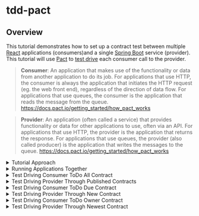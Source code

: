 # tdd-pact
## Overview
This tutorial demonstrates how to set up a contract test between multiple [React](https://reactjs.org/) applications (consumers)and a single [Spring Boot](https://spring.io/projects/spring-boot) service (provider).  This tutorial will use [Pact](https://pact.io/) to [test drive](https://en.wikipedia.org/wiki/Test-driven_development) each consumer call to the provider.

> **Consumer**: An application that makes use of the functionality or data from another application to do its job. For applications that use HTTP, the consumer is always the application that initiates the HTTP request (eg. the web front end), regardless of the direction of data flow. For applications that use queues, the consumer is the application that reads the message from the queue. https://docs.pact.io/getting_started/how_pact_works

> **Provider**: An application (often called a service) that provides functionality or data for other applications to use, often via an API. For applications that use HTTP, the provider is the application that returns the response. For applications that use queues, the provider (also called producer) is the application that writes the messages to the queue. https://docs.pact.io/getting_started/how_pact_works

<details>
  <summary>Tutorial Approach</summary>
  
## Tutorial Approach
This project has 4 consumers:
- consumer-todo-all
- consumer-todo-due
- consumer-todo-owner
- consumer-todo-top

Each consumer is a separate React app that calls the same provider [endpoint](https://swagger.io/docs/specification/paths-and-operations).

http://localhost:3000/todo  

```
[
{
  "id": 1,
  "description": "Take out the garbage",
  "dueDate": "2022-02-23T13:10:21.125+00:00",
  "priority": 5,
  "status": "TODO",
  "owner": "bsmith",
  "created": "2022-02-18T13:10:21.125+00:00",
  "lastModified": "2022-02-18T13:10:21.125+00:00"
},
{
  "id": 2,
  "description": "Wash the dishes",
  "dueDate": "2022-02-28T13:10:21.125+00:00",
  ...
}
]
```

However, however each consumer uses the response in different ways.  The consumer-todo-all app simply lists all of the todo descriptions in a list.  While consumer-todo-all only cares about the description field, the consumer-todo-due app also uses the dueDate field and sorts the list of todo's by due date.  Each of the 4 consumer apps use the provider's response slightly differently.  These different consumer expectations are called contracts or pacts.  As a provider gains more consumers it's important for the provider to understand how each consumer is using thier service.  [Contract tests](https://docs.pact.io/) solve this problem.  

> **Contract tests** assert that inter-application messages conform to a shared understanding that is documented in a contract. https://docs.pact.io/

In this tutorial we will test drive each consumer interaction with the provider.  Tests will start in each consumer and the resulting contract will drive the creation of the provider's endpoint.  This is called [consumer driven contract testing](https://docs.pact.io/#consumer-driven-contracts).

</details>

<details>
  <summary>Running Applications Together</summary>
  
## Running Applications Together
### Prerequisites
- [Node](https://nodejs.org/) 14 or higher
- [Java](https://aws.amazon.com/corretto) 8 or higher

### Steps
1. Open a separate terminal window for each application.
1. Within each terminal window `cd` into the application that that window will run (example: `cd {your-path-to-this-project}/tdd-pact/consumer-todo-all`)
1. Start the application *(see each application's `README.md` for more information)*
    1. For the consumer applications run `npm start` within each terminal window.
    1. For the provider-todo application run `./mvnw spring-boot:run`. Open http://localhost:3000/todo

</details>

<details>
  <summary>Test Driving Consumer ToDo All Contract</summary>
  The first step in test driving the contract between the consumer and the provider is to write a unit test.

  ### Set Up

  - `cd` into the `consumer-todo-all` directory
  - Sign up for a free [Pactflow Account](https://pactflow.io/try-for-free/)
  - Copy your [Pactflow Copy Environment Variables](https://docs.pactflow.io/#configuring-your-api-token)
  - Add these these Environment Variables to your machine
  - run `npm i @pact-foundation/pact`
  - In your `package.json` file add the following script

  ```
  "scripts": {
    ... ,
    "pact:publish": "pact-broker publish ./pacts --consumer-app-version=1.0.0 --broker-base-url=$PACT_BROKER_BASE_URL --broker-token=$PACT_BROKER_TOKEN"
  },
  ```

  ### Write a failing test
- add a new test under `src/test` with the name `ToDoIntegration.test.js` and the following contents

```js
import { Pact } from '@pact-foundation/pact';
import { Matchers } from '@pact-foundation/pact';
import { like } from '@pact-foundation/pact/src/dsl/matchers';
import { findAll } from '../ToDoRepository';
const { eachLike } = Matchers;


const provider = new Pact({
consumer: 'ToDoWebAll',
provider: 'ToDoAPI',
});

describe('ToDo Service', () => {
  describe('When a request to list all todos is made', () => {
    beforeAll(() =>
      provider.setup().then(() => {
        provider.addInteraction({
          uponReceiving: 'a request to list all todos',
          withRequest: {
            method: 'GET',
            path: '/todos',
          },
          willRespondWith: {
              body: eachLike({
                id: like(1),
                description: like('description 1'),
              }),
              status: 200,
              headers: {
                'Content-Type': 'application/json',
              },
            },
          })
        }))

    test('should return the correct data', async () => {
      const response = await findAll(provider.mockService.baseUrl);
      expect(response[0].id).toBe(1);
      expect(response[0].description).toBe('description 1');
    });

    afterEach(() => provider.verify());
    afterAll(() => provider.finalize());
  });
});
```
- `provider = new Pact({...` creates a mock API server that listens for calls from `ToDoRepository.findAll()`.  This is powerful because now the consumer can call a provider before the real endpoint even exists. 
- `provider.addInteraction({...` sets up canned API endpoint responses
- `provider.verify()` validates that the interactions you set up were actually called
- `provider.finalize()` writes the pact file to the `pacts` directory at the root of `consumer-todo-all` and shuts down the mock server.

### Run Integration Test
- run `npm test`
- This will produce a contract in the `pacts` directory

### Publish Contract to Pactflow
- run `npm run pact:publish`
- Log into your Pactflow server `https://[your username].pactflow.io/` and you should seed your new contract `ToDoWebAll ∞ ToDoAPI` listed under the `Integration` heading

[Code for this section](https://github.com/pairing4good/tdd-pact/commit/c78813d426a0f1f7d7035cadb5fa2dee616ad8cb)

</details>

<details>
  <summary>Test Driving Provider Through Published Contracts</summary>
  The next step is to drive the Provider API based on the published contracts.

  ### Set Up

  - Add these these Environment Variables to your machine
    - export PACT_BROKER_HOST=[your username].pactflow.io
    - export PACT_BROKER_BASE_URL=https://$PACT_BROKER_HOST
  - Add depencency to the pom.xml

```
  <dependency>
    <groupId>au.com.dius.pact.provider</groupId>
    <artifactId>junit5spring</artifactId>
    <version>4.3.5</version>
  </dependency>
```

### Write a failing test

  ```java
package com.pairgood.todo.contract;

import org.junit.jupiter.api.BeforeEach;
import org.junit.jupiter.api.TestTemplate;
import org.junit.jupiter.api.extension.ExtendWith;
import org.springframework.boot.test.context.SpringBootTest;
import org.springframework.boot.web.server.LocalServerPort;
import org.springframework.test.context.junit.jupiter.SpringExtension;

import au.com.dius.pact.provider.junit5.HttpTestTarget;
import au.com.dius.pact.provider.junit5.PactVerificationContext;
import au.com.dius.pact.provider.junitsupport.Provider;
import au.com.dius.pact.provider.junitsupport.loader.PactBroker;
import au.com.dius.pact.provider.junitsupport.loader.PactBrokerAuth;
import au.com.dius.pact.provider.spring.junit5.PactVerificationSpringProvider;

@ExtendWith(SpringExtension.class)
@SpringBootTest(webEnvironment = SpringBootTest.WebEnvironment.DEFINED_PORT)
@Provider("ToDoAPI")
@PactBroker(scheme = "https", host = "${PACT_BROKER_HOST}", authentication = @PactBrokerAuth(token = "${PACT_BROKER_TOKEN}"))
public class ContractVerificationTest {

    @LocalServerPort
    private int port;

    @BeforeEach
    public void setUp(PactVerificationContext context){
        context.setTarget(new HttpTestTarget("localhost", port));
    }

    @TestTemplate
    @ExtendWith(PactVerificationSpringProvider.class)
    void pactVerificationTestTemplate(PactVerificationContext context) {
      context.verifyInteraction();
    }

}
  ```

- This test downloads all of the contracts for `@Provider("ToDoAPI")` and runs them agains the running Spring Boot API
- run `./mvnw test`
- The test fails with the message `Actual map is missing the following keys: description`

### Make the test go green

- The failing contract test drives the provider to add the following getter to `ToDo.java`
```java
public String getDescription() {
    return description;
}
```

- Rerun `./mvnw test`
- Green

[Code for this section](https://github.com/pairing4good/tdd-pact/commit/72e7c345f7861870e150bc2ed113e3f4a7aac681)

</details>

<details>
  <summary>Test Driving Consumer ToDo Due Contract</summary>
  With the first consumer contract in place we will add a second consumer contract from a second front end application.

  ### Set Up

  - `cd` into the `consumer-todo-due` directory
  - run `npm i @pact-foundation/pact`
  - In your `package.json` file add the following script

  ```
  "scripts": {
    ... ,
    "pact:publish": "pact-broker publish ./pacts --consumer-app-version=1.0.0 --broker-base-url=$PACT_BROKER_BASE_URL --broker-token=$PACT_BROKER_TOKEN"
  },
  ```

  ### Write a failing test

- add a new test under `src/test` with the name `ToDoIntegration.test.js` and the following contents

```js
import { Pact } from '@pact-foundation/pact';
import { Matchers } from '@pact-foundation/pact';
import { like } from '@pact-foundation/pact/src/dsl/matchers';
import { findAll } from '../ToDoRepository';
const { eachLike } = Matchers;


const provider = new Pact({
  consumer: 'ToDoWebDue',
  provider: 'ToDoAPI',
});

describe('ToDo Service', () => {
    describe('When a request to list all todos is made', () => {
      beforeAll(() =>
        provider.setup().then(() => {
          provider.addInteraction({
            uponReceiving: 'a request to list all todos',
            withRequest: {
              method: 'GET',
              path: '/todos',
            },
            willRespondWith: {
                body: eachLike({
                  id: like(1),
                  description: like('description 1'),
                  dueDate: like('2001-01-01T01:01:01.100+00:00')
                }),
                status: 200,
                headers: {
                  'Content-Type': 'application/json',
                },
              },
            })
          }))
  
      test('should return the correct data', async () => {
        const response = await findAll(provider.mockService.baseUrl);
        expect(response[0].id).toBe(1);
        expect(response[0].description).toBe('description 1');
        expect(response[0].dueDate).toBe('2001-01-01T01:01:01.100+00:00');
      });
  
      afterEach(() => provider.verify());
      afterAll(() => provider.finalize());
    });
  });
```

### Run Integration Test
- run `npm test`
- This will produce a contract in the `pacts` directory

### Publish Contract to Pactflow
- run `npm run pact:publish`
- Log into your Pactflow server `https://[your username].pactflow.io/` and you should seed your new contract `ToDoWebDue ∞ ToDoAPI` listed under the `Integration` heading

[Code for this section](https://github.com/pairing4good/tdd-pact/commit/041644bd15561a7b4bd167bc338399f538d4998a)

</details>


<details>
  <summary>Test Driving Provider Through New Contract</summary>
  The next step is to drive the Provider API based on the newly published contracts.

- run `./mvnw test`
- The test fails with the message

```
1) Verifying a pact between ToDoWebDue and ToDoAPI - a request to list all todos has a matching body

    1.1) body: $.0 Actual map is missing the following keys: dueDate

        {
        -  "description": "description 1",
        -  "dueDate": "2001-01-01T01:01:01.100+00:00",
        +  "description": "Take out the garbage",
          "id": 1
        }
```

- First, note that we did not have to change our `ContractVerificationTest` test.  It pulls down all of the consumer contracts each time it runs.  When new consumer needs are published this test fails.
- The test failure specifies which consumer/provider relationship is being tested. `Verifying a pact between ToDoWebDue and ToDoAPI`
- The test fails because `Actual map is missing the following keys: dueDate`

### Make the test go green

- The failing contract test drives the provider to add the following getter to `ToDo.java`
```java
public Date getDueDate() {
    return dueDate;
}
```

- Rerun `./mvnw test`
- Green

[Code for this section](https://github.com/pairing4good/tdd-pact/commit/4fef904b17f331628bbfde1d22671c38479c4a34)

</details>


<details>
  <summary>Test Driving Consumer ToDo Owner Contract</summary>
  With the first two consumer contracts in place we will add a third consumer contract from a third front end application.

  ### Set Up

  - `cd` into the `consumer-todo-owner` directory
  - run `npm i @pact-foundation/pact`
  - In your `package.json` file add the following script

  ```
  "scripts": {
    ... ,
    "pact:publish": "pact-broker publish ./pacts --consumer-app-version=1.0.0 --broker-base-url=$PACT_BROKER_BASE_URL --broker-token=$PACT_BROKER_TOKEN"
  },
  ```

  ### Write a failing test

- add a new test under `src/test` with the name `ToDoIntegration.test.js` and the following contents

```js
import { Pact } from '@pact-foundation/pact';
import { Matchers } from '@pact-foundation/pact';
import { like } from '@pact-foundation/pact/src/dsl/matchers';
import { findAll } from '../ToDoRepository';
const { eachLike } = Matchers;


const provider = new Pact({
  consumer: 'ToDoWebOwner',
  provider: 'ToDoAPI',
});

describe('ToDo Service', () => {
    describe('When a request to list all todos is made', () => {
      beforeAll(() =>
        provider.setup().then(() => {
          provider.addInteraction({
            uponReceiving: 'a request to list all todos',
            withRequest: {
              method: 'GET',
              path: '/todos',
            },
            willRespondWith: {
                body: eachLike({
                  id: like(1),
                  description: like('description 1'),
                  owner: like("atest")
                }),
                status: 200,
                headers: {
                  'Content-Type': 'application/json',
                },
              },
            })
          }))
  
      test('should return the correct data', async () => {
        const response = await findAll(provider.mockService.baseUrl);
        expect(response[0].id).toBe(1);
        expect(response[0].description).toBe('description 1');
        expect(response[0].owner).toBe('atest');
      });
  
      afterEach(() => provider.verify());
      afterAll(() => provider.finalize());
    });
  });
```

### Run Integration Test
- run `npm test`
- This will produce a contract in the `pacts` directory

### Publish Contract to Pactflow
- run `npm run pact:publish`
- Log into your Pactflow server `https://[your username].pactflow.io/` and you should seed your new contract `ToDoWebOwner ∞ ToDoAPI` listed under the `Integration` heading

[Code for this section](https://github.com/pairing4good/tdd-pact/commit/a9db233c4301441bd2c1345f0a28b84eae3c7b1b)

</details>


<details>
  <summary>Test Driving Provider Through Newest Contract</summary>
  The next step is to drive the Provider API based on the newly published contracts.

- run `./mvnw test`
- The test fails with the message

```
1) Verifying a pact between ToDoWebOwner and ToDoAPI - a request to list all todos has a matching body

    1.1) body: $.0 Actual map is missing the following keys: owner

        {
        -  "description": "description 1",
        -  "id": 1,
        -  "owner": "atest"
        +  "description": "Take out the garbage",
        +  "dueDate": "2022-02-23T19:52:12.254+00:00",
        +  "id": 1
        }
```

- The test failure specifies which consumer/provider relationship is being tested. `Verifying a pact between ToDoWebOwner and ToDoAPI`
- The test fails because `Actual map is missing the following keys: owner`

### Make the test go green

- The failing contract test drives the provider to add the following getter to `ToDo.java`
```java
public String getOwner() {
    return owner;
}
```

- Rerun `./mvnw test`
- Green

[Code for this section](https://github.com/pairing4good/tdd-pact/commit/2c436e3f738fe7d680682de2fc4bfb4ea8a193f5)

</details>